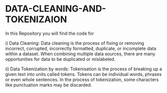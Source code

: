 # DATA-CLEANING-AND-TOKENIZAION

In this Repository you  will find the code for 

i) Data Cleaning:
                Data cleaning is the process of fixing or removing incorrect, corrupted, incorrectly formatted, duplicate, or incomplete data within a dataset. When combining multiple data sources, there are many opportunities for data to be duplicated or mislabeled.

ii) Data Tokenization by words:
                Tokenisation is the process of breaking up a given text into units called tokens. Tokens can be individual words, phrases or even whole sentences. In the process of tokenization, some characters like punctuation marks may be discarded.

